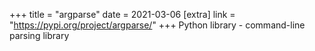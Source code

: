 +++
title = "argparse"
date = 2021-03-06
[extra]
link = "https://pypi.org/project/argparse/"
+++
Python library - command-line parsing library

